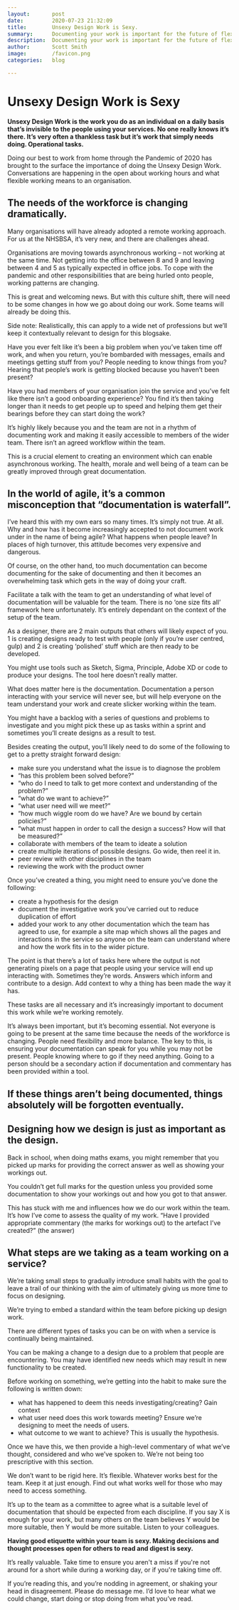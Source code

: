 ```yaml
---
layout:       post
date:         2020-07-23 21:32:09
title:        Unsexy Design Work is Sexy.
summary:      Documenting your work is important for the future of flexible working.
description:  Documenting your work is important for the future of flexible working.
author:       Scott Smith
image:        /favicon.png
categories:   blog

---
```

<h1>Unsexy Design Work is Sexy</h1>

<p><strong>Unsexy Design Work is the work you do as an individual on a daily basis that’s invisible to the people using your services. No one really knows it’s there. It’s very often a thankless task but it’s work that simply needs doing. Operational tasks.</strong></p>

<p>Doing our best to work from home through the Pandemic of 2020 has brought to the surface the importance of doing the Unsexy Design Work. Conversations are happening in the open about working hours and what flexible working means to an organisation.</p>

<h2>The needs of the workforce is changing dramatically.</h2>

<p>Many organisations will have already adopted a remote working approach. For us at the NHSBSA, it’s very new, and there are challenges ahead.</p>

<p>Organisations are moving towards asynchronous working – not working at the same time. Not getting into the office between 8 and 9 and leaving between 4 and 5 as typically expected in office jobs. To cope with the pandemic and other responsibilities that are being hurled onto people, working patterns are changing.</p>

<p>This is great and welcoming news. But with this culture shift, there will need to be some changes in how we go about doing our work. Some teams will already be doing this.</p>

<p>Side note: Realistically, this can apply to a wide net of professions but we’ll keep it contextually relevant to design for this blogsake.</p>

<p>Have you ever felt like it’s been a big problem when you’ve taken time off work, and when you return, you’re bombarded with messages, emails and meetings getting stuff from you? People needing to know things from you? Hearing that people’s work is getting blocked because you haven’t been present?</p>

<p>Have you had members of your organisation join the service and you’ve felt like there isn’t a good onboarding experience? You find it’s then taking longer than it needs to get people up to speed and helping them get their bearings before they can start doing the work?</p>

<p>It’s highly likely because you and the team are not in a rhythm of documenting work and making it easily accessible to members of the wider team. There isn’t an agreed workflow within the team.</p>

<p>This is a crucial element to creating an environment which can enable asynchronous working. The health, morale and well being of a team can be greatly improved through great documentation.</p>

<h2>In the world of agile, it’s a common misconception that “documentation is waterfall”.</h2>

<p>I’ve heard this with my own ears so many times. It’s simply not true. At all. Why and how has it become increasingly accepted to not document work under in the name of being agile? What happens when people leave? In places of high turnover, this attitude becomes very expensive and dangerous.</p>

<p>Of course, on the other hand, too much documentation can become documenting for the sake of documenting and then it becomes an overwhelming task which gets in the way of doing your craft.</p>

<p>Facilitate a talk with the team to get an understanding of what level of documentation will be valuable for the team. There is no ‘one size fits all’ framework here unfortunately. It’s entirely dependant on the context of the setup of the team.</p>

<p>As a designer, there are 2 main outputs that others will likely expect of you. 1 is creating designs ready to test with people (only if you’re user centred, gulp) and 2 is creating ‘polished’ stuff which are then ready to be developed.</p>

<p>You might use tools such as Sketch, Sigma, Principle, Adobe XD or code to produce your designs. The tool here doesn’t really matter.</p>

<p>What does matter here is the documentation. Documentation a person interacting with your service will never see, but will help everyone on the team understand your work and create slicker working within the team.</p>

<p>You might have a backlog with a series of questions and problems to investigate and you might pick these up as tasks within a sprint and sometimes you’ll create designs as a result to test.</p>

<p>Besides creating the output, you’ll likely need to do some of the following to get to a pretty straight forward design:</p>

  <ul>
    <li>make sure you understand what the issue is to diagnose the problem</li>
    <li>“has this problem been solved before?”</li>
    <li>“who do I need to talk to get more context and understanding of the problem?”</li>
    <li>“what do we want to achieve?”</li>
    <li>“what user need will we meet?”</li>
    <li>“how much wiggle room do we have? Are we bound by certain policies?”</li>
    <li>“what must happen in order to call the design a success? How will that be measured?”</li>
    <li>collaborate with members of the team to ideate a solution</li>
    <li>create multiple iterations of possible designs. Go wide, then reel it in.</li>
    <li>peer review with other disciplines in the team</li>
    <li>reviewing the work with the product owner</li>
  </ul>

<p>Once you’ve created a thing, you might need to ensure you’ve done the following:</p>

  <ul>
    <li>create a hypothesis for the design</li>
    <li>document the investigative work you’ve carried out to reduce duplication of effort</li>
    <li>added your work to any other documentation which the team has agreed to use, for example a site map which shows all the pages and interactions in the service so anyone on the team can understand where and how the work fits in to the wider picture.</li>
  </ul>

<p>The point is that there’s a lot of tasks here where the output is not generating pixels on a page that people using your service will end up interacting with. Sometimes they’re words. Answers which inform and contribute to a design. Add context to why a thing has been made the way it has.</p>

<p>These tasks are all necessary and it’s increasingly important to document this work while we’re working remotely. </p>

<p>It’s always been important, but it’s becoming essential. Not everyone is going to be present at the same time because the needs of the workforce is changing. People need flexibility and more balance. The key to this, is ensuring your documentation can speak for you while you may not be present. People knowing where to go if they need anything. Going to a person should be a secondary action if documentation and commentary has been provided within a tool.</p>

<h2>If these things aren’t being documented, things absolutely will be forgotten eventually.</h2>

<h2>Designing how we design is just as important as the design.</h2>

<p>Back in school, when doing maths exams, you might remember that you picked up marks for providing the correct answer as well as showing your workings out.</p>

<p>You couldn’t get full marks for the question unless you provided some documentation to show your workings out and how you got to that answer.</p>

<p>This has stuck with me and influences how we do our work within the team. It’s how I’ve come to assess the quality of my work. “Have I provided appropriate commentary (the marks for workings out) to the artefact I’ve created?” (the answer)</p>

<h2>What steps are we taking as a team working on a service?</h2>

<p>We’re taking small steps to gradually introduce small habits with the goal to leave a trail of our thinking with the aim of ultimately giving us more time to focus on designing.</p>

<p>We’re trying to embed a standard within the team before picking up design work.</p>

<p>There are different types of tasks you can be on with when a service is continually being maintained. </p>

<p>You can be making a change to a design due to a problem that people are encountering. You may have identified new needs which may result in new functionality to be created.</p>

<p>Before working on something, we’re getting into the habit to make sure the following is written down:</p>
  <ul>
    <li>what has happened to deem this needs investigating/creating? Gain context</li>
    <li>what user need does this work towards meeting? Ensure we’re designing to meet the needs of users.</li>
    <li>what outcome to we want to achieve? This is usually the hypothesis.</li>
  </ul>


<p>Once we have this, we then provide a high-level commentary of what we’ve thought, considered and who we’ve spoken to. We’re not being too prescriptive with this section. </p>

<p>We don’t want to be rigid here. It’s flexible. Whatever works best for the team. Keep it at just enough. Find out what works well for those who may need to access something. </p>

<p>It’s up to the team as a committee to agree what is a suitable level of documentation that should be expected from each discipline. If you say X is enough for your work, but many others on the team believes Y would be more suitable, then Y would be more suitable. Listen to your colleagues. </p>

<p><strong>Having good etiquette within your team is sexy. Making decisions and thought processes open for others to read and digest is sexy.</strong></p>

<p>It’s really valuable. Take time to ensure you aren't a miss if you're not around for a short while during a working day, or if you're taking time off.</p>

<p>If you’re reading this, and you’re nodding in agreement, or shaking your head in disagreement. Please do message me. I’d love to hear what we could change, start doing or stop doing from what you’ve read.</p>
